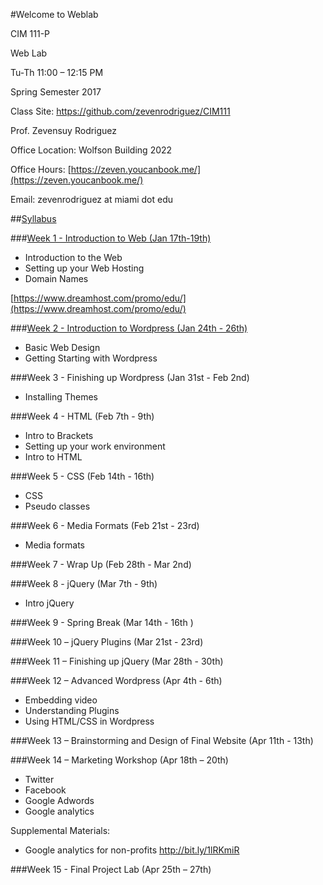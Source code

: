 #Welcome to Weblab

CIM 111-P

Web Lab

Tu-Th 11:00 – 12:15 PM

Spring Semester 2017

Class Site: https://github.com/zevenrodriguez/CIM111 


Prof. Zevensuy Rodriguez

Office Location: Wolfson Building 2022

Office Hours: [https://zeven.youcanbook.me/](https://zeven.youcanbook.me/)

Email: zevenrodriguez at miami dot edu

##[Syllabus](https://github.com/zevenrodriguez/CIM111/blob/master/files/CIM111-P-S17-Weblab.pdf)


###[Week 1 - Introduction to Web (Jan 17th-19th)](https://github.com/zevenrodriguez/CIM111/tree/master/week1)

* Introduction to the Web
* Setting up your Web Hosting
* Domain Names

[https://www.dreamhost.com/promo/edu/](https://www.dreamhost.com/promo/edu/)


###[Week 2 - Introduction to Wordpress (Jan 24th - 26th)](https://github.com/zevenrodriguez/CIM111/tree/master/week2)

* Basic Web Design
* Getting Starting with Wordpress


###Week 3 - Finishing up Wordpress (Jan 31st - Feb 2nd)
* Installing Themes


###Week 4 - HTML (Feb 7th - 9th)
* Intro to Brackets
* Setting up your work environment
* Intro to HTML


###Week 5 - CSS (Feb 14th - 16th)
* CSS 
* Pseudo classes

###Week 6 - Media Formats (Feb 21st - 23rd)
* Media formats

###Week 7 - Wrap Up (Feb 28th - Mar 2nd)

###Week 8 - jQuery (Mar 7th - 9th)
* Intro jQuery

###Week 9 - Spring Break (Mar 14th - 16th )

###Week 10 – jQuery Plugins (Mar 21st - 23rd)

###Week 11 – Finishing up jQuery (Mar 28th - 30th)

###Week 12 – Advanced Wordpress (Apr 4th - 6th)
* Embedding video
* Understanding Plugins
* Using HTML/CSS in Wordpress

###Week 13 – Brainstorming and Design of Final Website (Apr 11th - 13th)
	

###Week 14 – Marketing Workshop (Apr 18th – 20th)
* Twitter
* Facebook 
* Google Adwords
* Google analytics

Supplemental Materials: 
- Google analytics for non-profits http://bit.ly/1lRKmiR


###Week 15 - Final Project Lab (Apr 25th – 27th)
